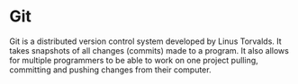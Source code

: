# Git

Git is a distributed version control system developed by Linus Torvalds. It takes snapshots of all changes (commits) made to a program. It also allows for multiple programmers to be able to work on one project pulling, committing and pushing changes from their computer.